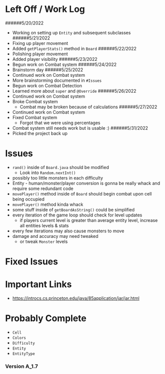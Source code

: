 # Left Off / Work Log
######5/20/2022
- Working on setting up `Entity` and subsequent subclasses
######5/21/2022
- Fixing up player movement
- Added `getPlayerStats()` method in `Board`
######5/22/2022
- Polishing player movement
- Added player visibility
######5/23/2022
- Begun work on Combat system
######5/24/2022
- Brainstorm day
######5/25/2022
- Continued work on Combat system
- More brainstorming documented in `#Issues`
- Begun work on Combat Detection
- Learned more about `super` and `@Override`
######5/26/2022
- Continued work on Combat system
- Broke Combat system
    - Combat may be broken because of calculations
######5/27/2022
- Continued work on Combat system
- Fixed Combat system
    - Forgot that we were using percentages
- Combat system still needs work but is usable :)
######5/31/2022
- Picked the project back up


# Issues
- `rand()` inside of `Board.java` should be modified
  - Look into `Random.nextInt()`
- possibly too little monsters in each difficulty
- Entity - human/monster/player conversion is gonna be really whack and require some redundant code
- `movePlayer()` method inside of `Board` should begin combat upon cell being occupied
- `movePlayer()` method kinda whack
- some stuff inside of `getBoardAsString()` could be simplified
- every iteration of the game loop should check for level updates
  - if players current level is greater than average entity level, increase all entities levels & stats
- every few iterations may also cause monsters to move
- damage and accuracy may need tweaked
    - or tweak `Monster` levels



# Fixed Issues



# Important Links
- https://introcs.cs.princeton.edu/java/85application/jar/jar.html



# Probably Complete
- `Cell`
- `Colors`
- `Difficulty`
- `Entity`
- `EntityType`



### Version A_1.7